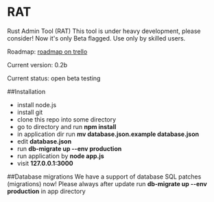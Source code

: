 RAT
===

Rust Admin Tool (RAT)
This tool is under heavy development, please consider!
Now it's only Beta flagged.
Use only by skilled users.

Roadmap: [roadmap on trello](https://trello.com/b/dynZmdKj/rustadmintool-rat)

Current version: 0.2b

Current status: open beta testing


##Installation
- install node.js
- install git
- clone this repo into some directory
- go to directory and run **npm install**
- in application dir run **mv database.json.example database.json**
- edit **database.json** 
- run **db-migrate up --env production**
- run application by **node app.js**
- visit **127.0.0.1:3000**

##Database migrations
We have a support of database SQL patches (migrations) now!
Please always after update run **db-migrate up --env production** in app directory
